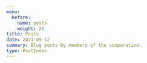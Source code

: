 ```yaml
---
menu:
  before:
    name: posts
    weight: 20
title: Posts
date: 2021-09-12
summary: Blog posts by members of the cooperative.
type: PostIndex
---
```

